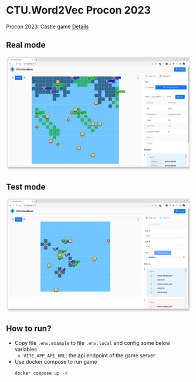 # CTU.Word2Vec Procon 2023

Procon 2023: Castle game [Details](https://drive.google.com/file/d/1GjMPgYpT2FNNmtSztPiTp1mWqT46vZLC/view)

## Real mode

![Demo play real](./public/demo-play-real.png)

## Test mode

![Demo play test](./public/demo-play-test.png)

## How to run?

-   Copy file `.env.example` to file `.env.local` and config some below variables
    -   `VITE_APP_API_URL`: the api endpoint of the game server
-   Use docker compose to run game
    ```sh
    docker compose up -d
    ```
